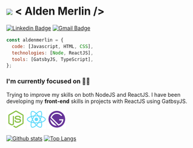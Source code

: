 # <img src="https://cdn.dribbble.com/users/1141571/screenshots/3978167/dribbble_3.gif" width="80px"> < Alden Merlin />

[![Linkedin Badge](https://img.shields.io/badge/-LinkedIn-blue?style=flat-square&logo=Linkedin&logoColor=white&link=https://www.linkedin.com/in/alden-fachetti/)](https://www.linkedin.com/in/alden-fachetti)
[![Gmail Badge](https://img.shields.io/badge/-Gmail-c14438?style=flat-square&logo=Gmail&logoColor=white&link=mailto:aldenmerlin@gmail.com)](mailto:aldenmerlin@gmail.com)

```javascript
const aldenmerlin = {
  code: [Javascript, HTML, CSS],
  technologies: [Node, ReactJS],
  tools: [GatsbyJS, TypeScript],
};
```

### I'm currently focused on 👨‍💻

Trying to improve my skills on both NodeJS and ReactJS. I have been developing my **front-end** skills in projects with ReactJS using GatbsyJS.

<img src="https://github.com/aldenfachetti/aldenfachetti/blob/master/nodejs.png" width="50">
<img src="https://github.com/aldenfachetti/aldenfachetti/blob/master/reactjs.png" width="50" >
<img src="https://github.com/aldenfachetti/aldenfachetti/blob/master/gatsbyjs.png" width="50" >

[![Github stats](https://github-readme-stats.vercel.app/api?username=aldenfachetti&include_all_commits=true&count_private=true&hide=issues&show_icons=true&theme=react&title_color=61dafb&icon_color=61dafb&text_color=a599e9)](https://github.com/aldenfachetti)
[![Top Langs](https://github-readme-stats.vercel.app/api/top-langs/?username=aldenfachetti)](https://github.com/aldenfachetti/github-readme-stats)
